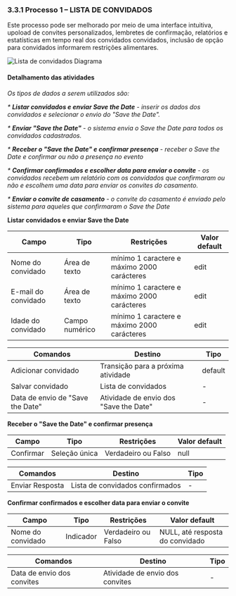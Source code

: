 ### 3.3.1 Processo 1 – LISTA DE CONVIDADOS

Este processo pode ser melhorado por meio de uma interface intuitiva, upoload de convites personalizados, lembretes de confirmação, relatórios e estatísticas em tempo real dos convidados convidados, inclusão de opção para convidados informarem restrições alimentares.

![Lista de convidados Diagrama](https://github.com/ICEI-PUC-Minas-PMGES-TI/pmg-es-2023-2-ti2-3687100-depois-do-sim/assets/130570629/3d250682-ef73-4fa4-bea6-586b293681bb)


#### Detalhamento das atividades

_Os tipos de dados a serem utilizados são:_

_* **Listar convidados e enviar Save the Date** - inserir os dados dos convidados e selecionar o envio do "Save the Date"._

_* **Enviar "Save the Date"** - o sistema envia o Save the Date para todos os convidados cadastrados._

_* **Receber o "Save the Date" e confirmar  presença** - receber o Save the Date e confirmar ou não a presença no evento_

_* **Confirmar confirmados e escolher data para enviar o convite** - os convidados recebem um relatório com os convidados que confirmaram ou não e escolhem uma data para enviar os convites do casamento._

_* **Enviar o convite de casamento** - o convite do casamento é enviado pelo sistema para aqueles que confirmaram o Save the Date_



**Listar convidados e enviar Save the Date**

| **Campo**           | **Tipo**         | **Restrições**                               | **Valor default** |
| ---                 | ---              | ---                                          | ---               |
| Nome do convidado   | Área de texto    | mínimo 1 caractere e máximo 2000 carácteres  |      edit         |
| E-mail do convidado | Área de texto    | mínimo 1 caractere e máximo 2000 carácteres	|      edit         |
| Idade do convidado  | Campo numérico   | mínimo 1 caractere e máximo 2000 carácteres	|      edit         |


| **Comandos**                     |  **Destino**                           | **Tipo**       |                   
| ---                              | ---                                    | ---            | 
| Adicionar convidado              | Transição para a próxima atividade     | default        |                   
| Salvar convidado                 | Lista de convidados                    |   -            |      
| Data de envio de "Save the Date" | Atividade de envio dos "Save the Date" | -              |    

**Receber o "Save the Date" e confirmar  presença**

| **Campo**           | **Tipo**         | **Restrições**                               | **Valor default** |
| ---                 | ---              | ---                                          | ---               |
| Confirmar           | Seleção única    | Verdadeiro ou Falso                          |      null         |

| **Comandos**                     |  **Destino**                           | **Tipo**       |                   
| ---                              | ---                                    | ---            | 
| Enviar Resposta                  | Lista de convidados confirmados        | -              | 

**Confirmar confirmados e escolher data para enviar o convite**

| **Campo**           | **Tipo**         | **Restrições**                               | **Valor default** |
| ---                 | ---              | ---                                          | ---               |
| Nome do convidado   | Indicador        | Verdadeiro ou Falso                          |      NULL, até resposta do convidado       |

| **Comandos**                     |  **Destino**                           | **Tipo**       |                   
| ---                              | ---                                    | ---            |     
| Data de envio dos convites       | Atividade de envio dos convites        | -              |    

